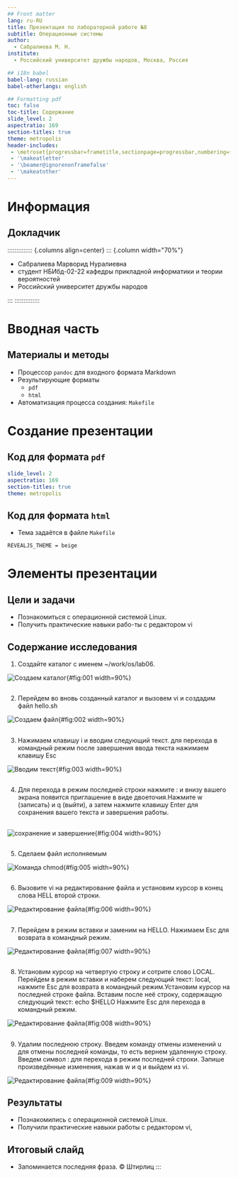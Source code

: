 ```yaml
---
## Front matter
lang: ru-RU
title: Презентация по лабораторной работе №8
subtitle: Операционные системы
author:
  - Сабралиева М. Н.
institute:
  - Российский университет дружбы народов, Москва, Россия

## i18n babel
babel-lang: russian
babel-otherlangs: english

## Formatting pdf
toc: false
toc-title: Содержание
slide_level: 2
aspectratio: 169
section-titles: true
theme: metropolis
header-includes:
 - \metroset{progressbar=frametitle,sectionpage=progressbar,numbering=fraction}
 - '\makeatletter'
 - '\beamer@ignorenonframefalse'
 - '\makeatother'
---
```


# Информация

## Докладчик

:::::::::::::: {.columns align=center}
::: {.column width="70%"}

  * Сабралиева Марворид Нуралиевна
  * студент НБИбд-02-22 кафедры прикладной информатики и теории вероятностей
  * Российский университет дружбы народов


:::
::::::::::::::

# Вводная часть


## Материалы и методы

- Процессор `pandoc` для входного формата Markdown
- Результирующие форматы
	- `pdf`
	- `html`
- Автоматизация процесса создания: `Makefile`

# Создание презентации


## Код для формата `pdf`

```yaml
slide_level: 2
aspectratio: 169
section-titles: true
theme: metropolis
```

## Код для формата `html`

- Тема задаётся в файле `Makefile`

```make
REVEALJS_THEME = beige 
```
# Элементы презентации

## Цели и задачи

- Познакомиться с операционной системой Linux. 
- Получить практические навыки рабо-ты с редактором vi

## Содержание исследования

1. Создайте каталог с именем ~/work/os/lab06. 

![Создаем каталог](image/1.png){#fig:001 width=90%}

##

2. Перейдем во вновь созданный каталог и вызовем vi и создадим файл hello.sh 

![Создаем файл](image/2.png){#fig:002 width=90%}

##

3. Нажимаем клавишу i и вводим следующий текст. для перехода в командный режим после завершения ввода текста нажимаем клавишу Esc 

![Вводим текст](image/3.png){#fig:003 width=90%}

##

4. Для перехода в режим последней строки нажмите : и внизу вашего экрана появится приглашение в виде двоеточия.Нажмите w (записать) и q (выйти), а затем нажмите клавишу Enter для сохранения вашего текста и завершения работы.

##

![сохранение и завершение](image/4.png){#fig:004 width=90%} 

##

5. Сделаем файл исполняемым 

![Команда chmod](image/5.png){#fig:005 width=90%} 

##

6. Вызовите vi на редактирование файла и установим курсор в конец слова HELL второй строки. 

![Редактирование файла](image/6.png){#fig:006 width=90%}

##

7. Перейдем в режим вставки и заменим на HELLO. Нажимаем Esc для возврата в командный режим.

![Редактирование файла](image/7.png){#fig:007 width=90%}

##

8. Установим курсор на четвертую строку и сотрите слово LOCAL. Перейдем в режим вставки и наберем следующий текст: local, нажмите Esc для возврата в командный режим.Установим курсор на последней строке файла. Вставим после неё строку, содержащую следующий текст: echo $HELLO  Нажмите Esc для перехода в командный режим. 

![Редактирование файла](image/8.png){#fig:008 width=90%}

##

9. Удалим последнюю строку. Введем команду отмены изменений u для отмены последней команды, то есть вернем удаленную строку. Введем символ : для перехода в режим последней строки. Запише произведённые изменения, нажав w и q и выйдем из vi. 

![Редактирование файла](image/9.png){#fig:009 width=90%}

## Результаты

- Познакомились с операционной системой Linux. 
- Получили практические навыки работы с редактором vi,


## Итоговый слайд

- Запоминается последняя фраза. © Штирлиц
:::

